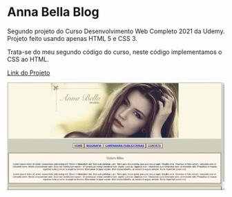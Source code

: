 # Anna Bella Blog

Segundo projeto do Curso Desenvolvimento Web Completo 2021 da Udemy.<br>
Projeto feito usando apenas HTML 5 e CSS 3.

Trata-se do meu segundo código do curso, neste código implementamos o CSS ao HTML.<br>

<a href="https://anna-bella-krpt76sve-eduardzs.vercel.app/">Link do Projeto</a>

<img src="./assets/img/anna-bella.png" alt="Imagem do Projeto">
